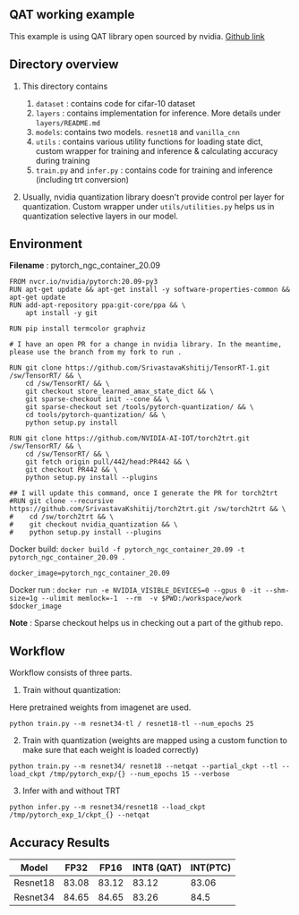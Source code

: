 ## QAT working example

This example is using QAT library open sourced by nvidia. [Github link](https://github.com/NVIDIA/TensorRT/tree/master/tools/pytorch-quantization)

## Directory overview

1. This directory contains
   1. `dataset` : contains code for cifar-10 dataset
   2. `layers` : contains implementation for inference. More details under `layers/README.md`
   3. `models`: contains two models. `resnet18` and `vanilla_cnn`
   4. `utils` : contains various utility functions for loading state dict, custom wrapper for training and inference & calculating accuracy during training
   5. `train.py` and `infer.py` : contains code for training and inference (including trt conversion)

2. Usually, nvidia quantization library doesn't provide control per layer for quantization. Custom wrapper under `utils/utilities.py` helps us in quantization selective layers in our model.

## Environment

**Filename** : pytorch_ngc_container_20.09     

```
FROM nvcr.io/nvidia/pytorch:20.09-py3
RUN apt-get update && apt-get install -y software-properties-common && apt-get update
RUN add-apt-repository ppa:git-core/ppa && \
    apt install -y git    

RUN pip install termcolor graphviz

# I have an open PR for a change in nvidia library. In the meantime, please use the branch from my fork to run .

RUN git clone https://github.com/SrivastavaKshitij/TensorRT-1.git /sw/TensorRT/ && \
    cd /sw/TensorRT/ && \
    git checkout store_learned_amax_state_dict && \
    git sparse-checkout init --cone && \
    git sparse-checkout set /tools/pytorch-quantization/ && \
    cd tools/pytorch-quantization/ && \
    python setup.py install 

RUN git clone https://github.com/NVIDIA-AI-IOT/torch2trt.git /sw/TensorRT/ && \
    cd /sw/TensorRT/ && \
    git fetch origin pull/442/head:PR442 && \
    git checkout PR442 && \
    python setup.py install --plugins

## I will update this command, once I generate the PR for torch2trt
#RUN git clone --recursive https://github.com/SrivastavaKshitij/torch2trt.git /sw/torch2trt && \
#    cd /sw/torch2trt && \
#    git checkout nvidia_quantization && \
#    python setup.py install --plugins

```

Docker build: `docker build -f pytorch_ngc_container_20.09 -t pytorch_ngc_container_20.09 .`

`docker_image=pytorch_ngc_container_20.09`

Docker run : `docker run -e NVIDIA_VISIBLE_DEVICES=0 --gpus 0 -it --shm-size=1g --ulimit memlock=-1  --rm  -v $PWD:/workspace/work $docker_image` 

**Note** : Sparse checkout helps us in checking out a part of the github repo. 

## Workflow

Workflow consists of three parts. 
1. Train without quantization:

Here pretrained weights from imagenet are used. 

`python train.py --m resnet34-tl / resnet18-tl --num_epochs 25`

2. Train with quantization (weights are mapped using a custom function to make sure that each weight is loaded correctly)

`python train.py --m resnet34/ resnet18 --netqat --partial_ckpt --tl --load_ckpt /tmp/pytorch_exp/{} --num_epochs 15 --verbose`

3. Infer with and without TRT

`python infer.py --m resnet34/resnet18 --load_ckpt /tmp/pytorch_exp_1/ckpt_{} --netqat`


## Accuracy Results 

| Model | FP32 | FP16 | INT8 (QAT) | INT(PTC) |
|-------|------|------|------------|----------|
| Resnet18 | 83.08 | 83.12 | 83.12 | 83.06 |
| Resnet34 | 84.65 | 84.65 | 83.26 | 84.5 |  

